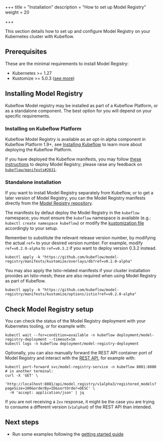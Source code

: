 +++
title = "Installation"
description = "How to set up Model Registry"
weight = 20

+++

This section details how to set up and configure Model Registry on your Kubernetes cluster with Kubeflow.

## Prerequisites

These are the minimal requirements to install Model Registry:

- Kubernetes >= 1.27
- Kustomize >= 5.0.3 ([see more](https://github.com/kubeflow/manifests/issues/2388))

<a id="model-registry-install"></a>

## Installing Model Registry

Kubeflow Model registry may be installed as part of a Kubeflow Platform, or as a standalone component.
The best option for you will depend on your specific requirements.

### Installing on Kubeflow Platform

Kubeflow Model Registry is available as an opt-in alpha component in Kubeflow Platform 1.9+, see [Installing Kubeflow](/docs/started/installing-kubeflow/) to learn more about deploying the Kubeflow Platform.

If you have deployed the Kubeflow manifests, you may follow [these instructions](https://github.com/kubeflow/manifests/tree/master/apps/model-registry/upstream#readme) to deploy Model Registry; please raise any feedback on [`kubeflow/manifests#2631`](https://github.com/kubeflow/manifests/issues/2631).

### Standalone installation

If you want to install Model Registry separately from Kubeflow, or to get a later version
of Model Registry, you can the Model Registry manifests directly from the [Model Registry repository](https://github.com/kubeflow/model-registry).

The manifests by defaut deploy the Model Registry in the `kubeflow` namespace;
you must ensure the `kubeflow` namespace is available (e.g.: `kubectl create namespace kubeflow`)
or modify the [kustomization file](https://github.com/kubeflow/model-registry/blob/v0.2.0-alpha/manifests/kustomize/overlays/db/kustomization.yaml#L3) accordingly to your setup.

Remember to substitute the relevant release version number, by modifying the actual `ref=` to your desired version number.
For example, modify `ref=v0.2.0-alpha` to `ref=v0.3.2` if you want to deploy version 0.3.2 instead.

```shell
kubectl apply -k "https://github.com/kubeflow/model-registry/manifests/kustomize/overlays/db?ref=v0.2.0-alpha"
```

You may also apply the Istio-related manifests if your cluster installation provides an Istio-mesh; these are also required when using Model Registry as part of Kubeflow.

```shell
kubectl apply -k "https://github.com/kubeflow/model-registry/manifests/kustomize/options/istio?ref=v0.2.0-alpha"
```

## Check Model Registry setup

You can check the status of the Model Registry deployment with your Kubernetes tooling, or for example with:

```shell
kubectl wait --for=condition=available -n kubeflow deployment/model-registry-deployment --timeout=1m
kubectl logs -n kubeflow deployment/model-registry-deployment
```

Optionally, you can also manually forward the REST API container port of Model Registry and interact with the [REST API](https://editor.swagger.io/?url=https://raw.githubusercontent.com/kubeflow/model-registry/main/api/openapi/model-registry.yaml),
for example with:
```shell
kubectl port-forward svc/model-registry-service -n kubeflow 8081:8080
# in another terminal:
curl -X 'GET' \
  'http://localhost:8081/api/model_registry/v1alpha3/registered_models?pageSize=100&orderBy=ID&sortOrder=DESC' \
  -H 'accept: application/json' | jq
```

If you are not receiving a `2xx` response, it might be the case you are trying to consume a different version (`v1alphaX`) of the REST API than intended.

## Next steps

- Run some examples following the [getting started guide](/docs/components/model-registry/getting-started/)
